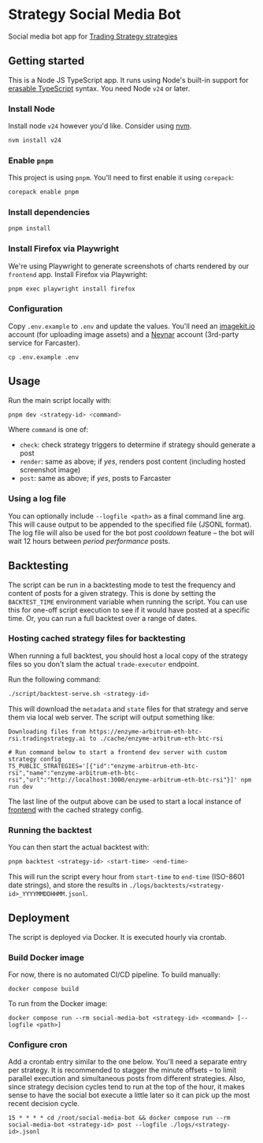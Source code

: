 # Strategy Social Media Bot

Social media bot app for [Trading Strategy strategies](https://tradingstrategy.ai/strategies)

## Getting started

This is a Node JS TypeScript app. It runs using Node's built-in support for
[erasable TypeScript](https://devblogs.microsoft.com/typescript/announcing-typescript-5-8-beta/#the---erasablesyntaxonly-option) syntax. You need Node `v24` or later.

### Install Node

Install node `v24` however you'd like. Consider using [nvm](https://github.com/nvm-sh/nvm).

```bash
nvm install v24
```

### Enable `pnpm`

This project is using `pnpm`. You'll need to first enable it using `corepack`:

```bash
corepack enable pnpm
```

### Install dependencies

```bash
pnpm install
```

### Install Firefox via Playwright

We're using Playwright to generate screenshots of charts rendered by our `frontend` app. Install
Firefox via Playwright:

```bash
pnpm exec playwright install firefox
```

### Configuration

Copy `.env.example` to `.env` and update the values. You'll need an
[imagekit.io](https://github.com/imagekit-developer/imagekit-nodejs) account (for uploading image
assets) and a [Neynar](https://docs.neynar.com/reference/quickstart) account (3rd-party service
for Farcaster).

```
cp .env.example .env
```

## Usage

Run the main script locally with:

```bash
pnpm dev <strategy-id> <command>
```

Where `command` is one of:

- `check`: check strategy triggers to determine if strategy should generate a post
- `render`: same as above; if _yes_, renders post content (including hosted screenshot image)
- `post`: same as above; if _yes_, posts to Farcaster

### Using a log file

You can optionally include `--logfile <path>` as a final command line arg. This will cause output
to be appended to the specified file (JSONL format). The log file will also be used for the bot
post _cooldown_ feature – the bot will wait 12 hours between _period performance_ posts.

## Backtesting

The script can be run in a backtesting mode to test the frequency and content of posts for a given
strategy. This is done by setting the `BACKTEST_TIME` environment variable when running the script.
You can use this for one-off script execution to see if it would have posted at a specific time.
Or, you can run a full backtest over a range of dates.

### Hosting cached strategy files for backtesting

When running a full backtest, you should host a local copy of the strategy files so you don't slam
the actual `trade-executor` endpoint.

Run the following command:

```bash
./script/backtest-serve.sh <strategy-id>
```

This will download the `metadata` and `state` files for that strategy and serve them via local web
server. The script will output something like:

```
Downloading files from https://enzyme-arbitrum-eth-btc-rsi.tradingstrategy.ai to ./cache/enzyme-arbitrum-eth-btc-rsi

# Run command below to start a frontend dev server with custom strategy config
TS_PUBLIC_STRATEGIES='[{"id":"enzyme-arbitrum-eth-btc-rsi","name":"enzyme-arbitrum-eth-btc-rsi","url":"http://localhost:3000/enzyme-arbitrum-eth-btc-rsi"}]' npm run dev
```

The last line of the output above can be used to start a local instance of
[frontend](https://github.com/tradingstrategy-ai/frontend) with the cached strategy config.

### Running the backtest

You can then start the actual backtest with:

```bash
pnpm backtest <strategy-id> <start-time> <end-time>
```

This will run the script every hour from `start-time` to `end-time` (ISO-8601 date strings), and store the results in
`./logs/backtests/<strategy-id>_YYYYMMDDHHMM.jsonl`.

## Deployment

The script is deployed via Docker. It is executed hourly via crontab.

### Build Docker image

For now, there is no automated CI/CD pipeline. To build manually:

```
docker compose build
```

To run from the Docker image:

```
docker compose run --rm social-media-bot <strategy-id> <command> [--logfile <path>]
```

### Configure cron

Add a crontab entry similar to the one below. You'll need a separate entry per strategy. It is recommended to stagger
the minute offsets – to limit parallel execution and simultaneous posts from different strategies. Also, since
strategy decision cycles tend to run at the top of the hour, it makes sense to have the social bot execute a little
later so it can pick up the most recent decision cycle.

```crontab
15 * * * * cd /root/social-media-bot && docker compose run --rm social-media-bot <strategy-id> post --logfile ./logs/<strategy-id>.jsonl
```
